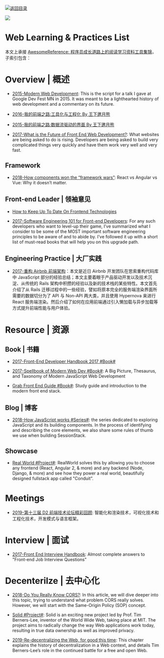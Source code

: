 [![返回目录](https://user-images.githubusercontent.com/5803001/38079637-ff0abcf0-3371-11e8-9b76-ad651620afc7.jpg)](https://github.com/wxyyxc1992/Awesome-Lists)

![](http://7xi5sw.com1.z0.glb.clouddn.com/1-gcVLvWktBPvc3rgp5fLvBA.jpeg)

# Web Learning & Practices List

本文上承接 [AwesomeReference: 程序员成长道路上的阅读学习资料工具集锦](https://github.com/wxyyxc1992/Awesome-Lists)，子索引包含：

# Overview | 概述

- [2015-Modern Web Development](http://6me.us/nS16): This is the script for a talk I gave at Google Dev Fest MN in 2015. It was meant to be a lighthearted history of web development and a commentary on its future.

- [2016-我的前端之路:工具化与工程化 By 王下邀月熊](https://zhuanlan.zhihu.com/p/24575395)

- [2015-我的前端之路:数据流驱动的界面 By 王下邀月熊](https://segmentfault.com/a/1190000004292245)

- [2017-What is the Future of Front End Web Development?](https://parg.co/bJr): What websites are being asked to do is rising. Developers are being asked to build very complicated things very quickly and have them work very well and very fast.

## Framework

- [2018-How components won the “framework wars”](https://hackernoon.com/how-components-won-the-framework-wars-e40abd38668b?source=linkShare-fe48c4221a4c-1525105934): React vs Angular vs Vue: Why it doesn’t matter.

## Front-end Leader | 领袖意见

- [How to Keep Up To Date On Frontend Technologies](https://uptodate.frontendrescue.org/)

- [2017-Software Engineering 101 for Front-end Developers](https://parg.co/byf): For any such developers who want to level-up their game, I’ve summarized what I consider to be some of the MOST important software engineering principles to be aware of and to abide by. I’ve followed it up with a short list of must-read books that will help you on this upgrade path.

## Engineering Practice | 大厂实践

- [2017-重构 Airbnb 前端架构](https://parg.co/bkA)：本文是近日 Airbnb 开发团队在思索重构代码库中 JavaScript 部分的经验总结；本文主要着眼于产品驱动开发以及技术沉淀、从传统的 Rails 架构中积攒的经验以及新的技术栈的某些特性。本文首先介绍了从 Rails 迁移过程中的一些经验，譬如将原本完全的服务端渲染界面所需要的数据切分为了 API 与 Non-API 两大类，并且使用 Hypernova 来进行 React 服务端渲染。然后介绍了如何在应用前端通过引入懒加载与异步加载等方式提升前端性能与用户体验。

# Resource | 资源

## Book | 书籍

- [2017-Front-End Developer Handbook 2017 #Book#](https://www.gitbook.com/book/frontendmasters/front-end-handbook-2017/details)

- [2017-Spellbook of Modern Web Dev #Book#](https://parg.co/bv9): A Big Picture, Thesaurus, and Taxonomy of Modern JavaScript Web Development

- [Grab Front End Guide #Book#](https://github.com/grab/front-end-guide): Study guide and introduction to the modern front end stack.

## Blog | 博客

- [2018-How JavaScript works #Series#](https://blog.sessionstack.com/tagged/tutorial): the series dedicated to exploring JavaScript and its building components. In the process of identifying and describing the core elements, we also share some rules of thumb we use when building SessionStack.

## Showcase

- [Real World #Project#](https://github.com/gothinkster/realworld): RealWorld solves this by allowing you to choose any frontend (React, Angular 2, & more) and any backend (Node, Django, & more) and see how they power a real world, beautifully designed fullstack app called "Conduit".

# Meetings

- [2019-第十三届 D2 前端技术论坛精彩回顾](https://www.yuque.com/d2forum/content/d213): 智能化和渲染技术，可视化技术和工程化技术，开发模式与语言框架。

# Interview | 面试

- [2017-Front End Interview Handbook](https://github.com/yangshun/front-end-interview-handbook): Almost complete answers to "Front-end Job Interview Questions"

# Decenterilze | 去中心化

- [2018-Do You Really Know CORS?](http://performantcode.com/web/do-you-really-know-cors): In this article, we will dive deeper into this topic, trying to understand what problem CORS really solves. However, we will start with the Same-Origin Policy (SOP) concept.

- [Solid #Project#](https://solid.mit.edu/): Solid is an exciting new project led by Prof. Tim Berners-Lee, inventor of the World Wide Web, taking place at MIT. The project aims to radically change the way Web applications work today, resulting in true data ownership as well as improved privacy.

- [2019-Re-decentralizing the Web, for good this time](https://ruben.verborgh.org/articles/redecentralizing-the-web/): This chapter explains the history of decentralization in a Web context, and details Tim Berners-Lee’s role in the continued battle for a free and open Web. 
